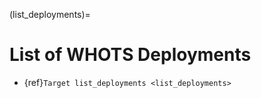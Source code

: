(list_deployments)=
# List of WHOTS Deployments

- {ref}`Target list_deployments <list_deployments>`
